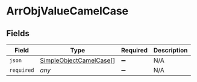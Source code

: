# ArrObjValueCamelCase


## Fields

| Field                                                                   | Type                                                                    | Required                                                                | Description                                                             |
| ----------------------------------------------------------------------- | ----------------------------------------------------------------------- | ----------------------------------------------------------------------- | ----------------------------------------------------------------------- |
| `json`                                                                  | [SimpleObjectCamelCase](../../models/shared/simpleobjectcamelcase.md)[] | :heavy_minus_sign:                                                      | N/A                                                                     |
| `required`                                                              | *any*                                                                   | :heavy_minus_sign:                                                      | N/A                                                                     |